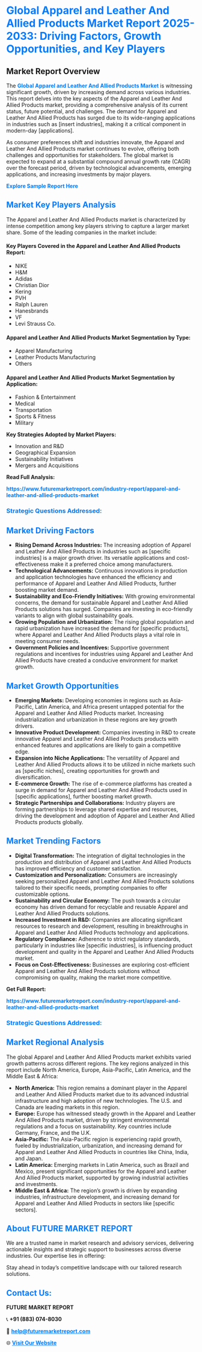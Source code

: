 <h1 style="color: #007BFF;">Global Apparel and Leather And Allied Products Market Report 2025-2033: Driving Factors, Growth Opportunities, and Key Players</h1>

<section id="overview">
<h2>Market Report Overview</h2>
<p>The <a href="https://www.futuremarketreport.com/industry-report/apparel-and-leather-and-allied-products-market" style="color: #007BFF; text-decoration: none;"><strong>Global Apparel and Leather And Allied Products Market</strong></a> is witnessing significant growth, driven by increasing demand across various industries. This report delves into the key aspects of the Apparel and Leather And Allied Products market, providing a comprehensive analysis of its current status, future potential, and challenges. The demand for Apparel and Leather And Allied Products has surged due to its wide-ranging applications in industries such as [insert industries], making it a critical component in modern-day [applications].</p>
<p>As consumer preferences shift and industries innovate, the Apparel and Leather And Allied Products market continues to evolve, offering both challenges and opportunities for stakeholders. The global market is expected to expand at a substantial compound annual growth rate (CAGR) over the forecast period, driven by technological advancements, emerging applications, and increasing investments by major players.</p>
</section>

<section id="overview">
<p><a href="https://www.futuremarketreport.com/request-sample/reportId=106130" style="color: #007BFF; text-decoration: none;"><strong>Explore Sample Report Here</strong></a></p>
</section>

<section id="key-players">
<h2 style="color: #007BFF;">Market Key Players Analysis</h2>
<p>The Apparel and Leather And Allied Products market is characterized by intense competition among key players striving to capture a larger market share. Some of the leading companies in the market include:</p>
<h4>Key Players Covered in the Apparel and Leather And Allied Products Report:</h4>
<ul><li>NIKE</li><li>H&amp;M</li><li>Adidas</li><li>Christian Dior</li><li>Kering</li><li>PVH</li><li>Ralph Lauren</li><li>Hanesbrands</li><li>VF</li><li>Levi Strauss Co.</li></ul>
<h4>Apparel and Leather And Allied Products Market Segmentation by Type:</h4>
<ul><li>Apparel Manufacturing</li><li>Leather Products Manufacturing</li><li>Others</li></ul>

<h4>Apparel and Leather And Allied Products Market Segmentation by Application:</h4>
<ul><li>Fashion &amp; Entertainment</li><li>Medical</li><li>Transportation</li><li>Sports &amp; Fitness</li><li>Military</li></ul>
<p><strong>Key Strategies Adopted by Market Players:</strong></p>
<ul>
<li>Innovation and R&D</li>
<li>Geographical Expansion</li>
<li>Sustainability Initiatives</li>
<li>Mergers and Acquisitions</li>
</ul>
</section>

<section>
<p><strong>Read Full Analysis: </strong></p><a href="https://www.futuremarketreport.com/industry-report/apparel-and-leather-and-allied-products-market" style="color: #007BFF; text-decoration: none;"><strong>https://www.futuremarketreport.com/industry-report/apparel-and-leather-and-allied-products-market</strong></a>
<h3 style="color: #007BFF;">Strategic Questions Addressed:</h3>
</section>

<section id="driving-factors">
<h2 style="color: #007BFF;">Market Driving Factors</h2>
<ul>
<li><strong>Rising Demand Across Industries:</strong> The increasing adoption of Apparel and Leather And Allied Products in industries such as [specific industries] is a major growth driver. Its versatile applications and cost-effectiveness make it a preferred choice among manufacturers.</li>
<li><strong>Technological Advancements:</strong> Continuous innovations in production and application technologies have enhanced the efficiency and performance of Apparel and Leather And Allied Products, further boosting market demand.</li>
<li><strong>Sustainability and Eco-Friendly Initiatives:</strong> With growing environmental concerns, the demand for sustainable Apparel and Leather And Allied Products solutions has surged. Companies are investing in eco-friendly variants to align with global sustainability goals.</li>
<li><strong>Growing Population and Urbanization:</strong> The rising global population and rapid urbanization have increased the demand for [specific products], where Apparel and Leather And Allied Products plays a vital role in meeting consumer needs.</li>
<li><strong>Government Policies and Incentives:</strong> Supportive government regulations and incentives for industries using Apparel and Leather And Allied Products have created a conducive environment for market growth.</li>
</ul>
</section>

<section id="growth-opportunities">
<h2 style="color: #007BFF;">Market Growth Opportunities</h2>
<ul>
<li><strong>Emerging Markets:</strong> Developing economies in regions such as Asia-Pacific, Latin America, and Africa present untapped potential for the Apparel and Leather And Allied Products market. Increasing industrialization and urbanization in these regions are key growth drivers.</li>
<li><strong>Innovative Product Development:</strong> Companies investing in R&D to create innovative Apparel and Leather And Allied Products products with enhanced features and applications are likely to gain a competitive edge.</li>
<li><strong>Expansion into Niche Applications:</strong> The versatility of Apparel and Leather And Allied Products allows it to be utilized in niche markets such as [specific niches], creating opportunities for growth and diversification.</li>
<li><strong>E-commerce Growth:</strong> The rise of e-commerce platforms has created a surge in demand for Apparel and Leather And Allied Products used in [specific applications], further boosting market growth.</li>
<li><strong>Strategic Partnerships and Collaborations:</strong> Industry players are forming partnerships to leverage shared expertise and resources, driving the development and adoption of Apparel and Leather And Allied Products products globally.</li>
</ul>
</section>

<section id="trending-factors">
<h2 style="color: #007BFF;">Market Trending Factors</h2>
<ul>
<li><strong>Digital Transformation:</strong> The integration of digital technologies in the production and distribution of Apparel and Leather And Allied Products has improved efficiency and customer satisfaction.</li>
<li><strong>Customization and Personalization:</strong> Consumers are increasingly seeking personalized Apparel and Leather And Allied Products solutions tailored to their specific needs, prompting companies to offer customizable options.</li>
<li><strong>Sustainability and Circular Economy:</strong> The push towards a circular economy has driven demand for recyclable and reusable Apparel and Leather And Allied Products solutions.</li>
<li><strong>Increased Investment in R&D:</strong> Companies are allocating significant resources to research and development, resulting in breakthroughs in Apparel and Leather And Allied Products technology and applications.</li>
<li><strong>Regulatory Compliance:</strong> Adherence to strict regulatory standards, particularly in industries like [specific industries], is influencing product development and quality in the Apparel and Leather And Allied Products market.</li>
<li><strong>Focus on Cost-Effectiveness:</strong> Businesses are exploring cost-efficient Apparel and Leather And Allied Products solutions without compromising on quality, making the market more competitive.</li>
</ul>
</section>

<section>
<p><strong>Get Full Report: </strong></p><a href="https://www.futuremarketreport.com/industry-report/apparel-and-leather-and-allied-products-market" style="color: #007BFF; text-decoration: none;"><strong>https://www.futuremarketreport.com/industry-report/apparel-and-leather-and-allied-products-market</strong></a>
<h3 style="color: #007BFF;">Strategic Questions Addressed:</h3>
</section>


<section id="regional-analysis">
<h2 style="color: #007BFF;">Market Regional Analysis</h2>
<p>The global Apparel and Leather And Allied Products market exhibits varied growth patterns across different regions. The key regions analyzed in this report include North America, Europe, Asia-Pacific, Latin America, and the Middle East & Africa:</p>
<ul>
<li><strong>North America:</strong> This region remains a dominant player in the Apparel and Leather And Allied Products market due to its advanced industrial infrastructure and high adoption of new technologies. The U.S. and Canada are leading markets in this region.</li>
<li><strong>Europe:</strong> Europe has witnessed steady growth in the Apparel and Leather And Allied Products market, driven by stringent environmental regulations and a focus on sustainability. Key countries include Germany, France, and the U.K.</li>
<li><strong>Asia-Pacific:</strong> The Asia-Pacific region is experiencing rapid growth, fueled by industrialization, urbanization, and increasing demand for Apparel and Leather And Allied Products in countries like China, India, and Japan.</li>
<li><strong>Latin America:</strong> Emerging markets in Latin America, such as Brazil and Mexico, present significant opportunities for the Apparel and Leather And Allied Products market, supported by growing industrial activities and investments.</li>
<li><strong>Middle East & Africa:</strong> The region’s growth is driven by expanding industries, infrastructure development, and increasing demand for Apparel and Leather And Allied Products in sectors like [specific sectors].</li>
</ul>
</section>

<footer>
<h2 style="color: #007BFF;">About FUTURE MARKET REPORT</h2>
<p>We are a trusted name in market research and advisory services, delivering actionable insights and strategic support to businesses across diverse industries. Our expertise lies in offering:</p>

<p>Stay ahead in today’s competitive landscape with our tailored research solutions.</p>

<h2 style="color: #007BFF;">Contact Us:</h2>
<p><strong>FUTURE MARKET REPORT</strong></p>
<p>📞 <strong>+91 (883) 074-8030</strong></p>
<p>📧 <strong><a href="mailto:help@futuremarketreport.com" style="color: #007BFF;">help@futuremarketreport.com</a></strong></p>
<p>🌐 <strong><a href="https://www.futuremarketreport.com/" style="color: #007BFF;">Visit Our Website</a></strong></p>
</footer>